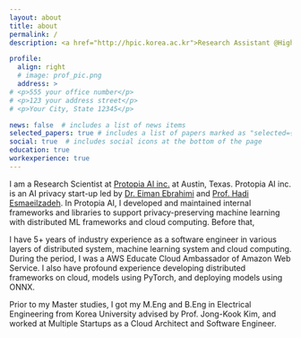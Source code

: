 ```yaml
---
layout: about
title: about
permalink: /
description: <a href="http://hpic.korea.ac.kr">Research Assistant @High Performance and Intelligence Computing Lab, Korea University</a>. <br/> <a href="http://protopia.ai">Research Scientist @Protopia AI inc. Austin, Texas</a>

profile:
  align: right
  # image: prof_pic.png
  address: >
# <p>555 your office number</p>
# <p>123 your address street</p>
# <p>Your City, State 12345</p>

news: false  # includes a list of news items
selected_papers: true # includes a list of papers marked as "selected={true}"
social: true  # includes social icons at the bottom of the page
education: true
workexperience: true
---
```


I am a Research Scientist at [Protopia AI inc.](https://protopia.ai/) at Austin, Texas. Protopia AI inc. is an AI privacy start-up led by [Dr. Eiman Ebrahimi](http://eimanebrahimi.com/) and [Prof. Hadi Esmaeilzadeh](https://cseweb.ucsd.edu/~hadi/). In Protopia AI, I developed and maintained internal frameworks and libraries to support privacy-preserving machine learning with distributed ML frameworks and cloud computing. Before that,

I have 5+ years of industry experience as a software engineer in various layers of distributed system, machine learning system and cloud computing. During the period, I was a AWS Educate Cloud Ambassador of Amazon Web Service. I also have profound experience developing distributed frameworks on cloud, models using PyTorch, and deploying models using ONNX.

Prior to my Master studies, I got my M.Eng and B.Eng in Electrical Engineering from Korea University advised by Prof. Jong-Kook Kim, and worked at Multiple Startups as a Cloud Architect and Software Engineer.
